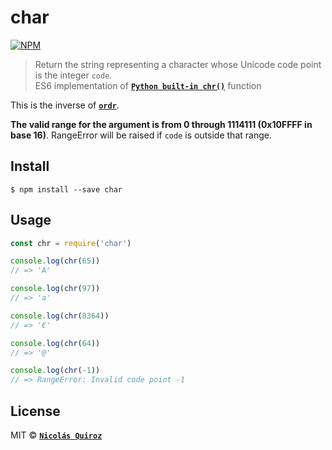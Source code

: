 # char

[![NPM](https://nodei.co/npm/char.png?downloads=true&downloadRank=true&stars=true)](https://nodei.co/npm/char/)

> Return the string representing a character whose Unicode code point is the integer `code`.  
ES6 implementation of **[`Python built-in chr()`](https://docs.python.org/3.6/library/functions.html#chr)** function

This is the inverse of **[`ordr`](https://www.npmjs.com/package/ordr)**.

**The valid range for the argument is from 0 through 1114111 (0x10FFFF in base 16)**. RangeError will be raised if `code` is outside that range.


## Install

```
$ npm install --save char
```


## Usage

```js
const chr = require('char')

console.log(chr(65))
// => 'A'

console.log(chr(97))
// => 'a'

console.log(chr(8364))
// => '€'

console.log(chr(64))
// => '@'

console.log(chr(-1))
// => RangeError: Invalid code point -1
```


## License

MIT © **[`Nicolás Quiroz`](https://nicolasquiroz.com)**
